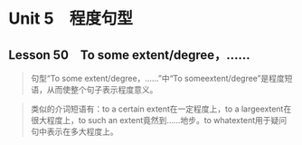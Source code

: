 ﻿ # Unit 5　程度句型
 ## Lesson 50　To some extent/degree，……
 
> 句型“To some extent/degree，……”中“To someextent/degree”是程度短语，从而使整个句子表示程度意义。

> 类似的介词短语有：to a certain extent在一定程度上，to a largeextent在很大程度上，to such an extent竟然到……地步。to whatextent用于疑问句中表示在多大程度上。


 